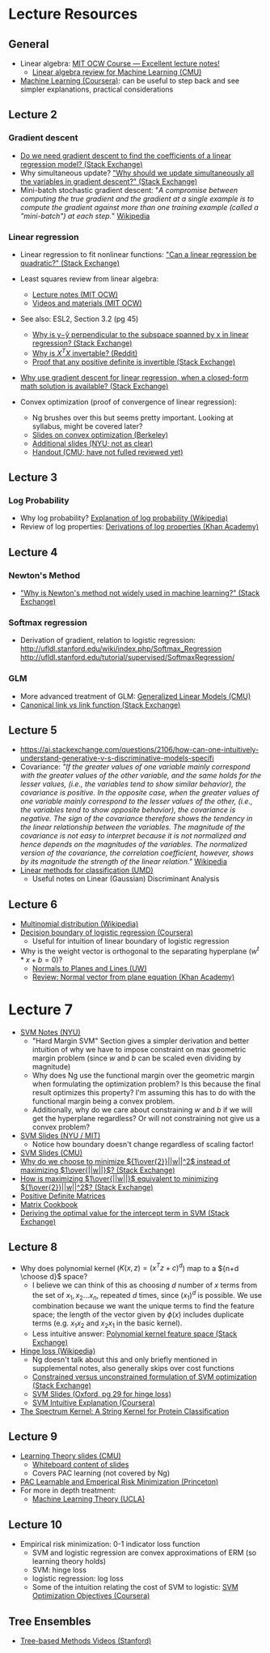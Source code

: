 # Lecture Resources

## General

- Linear algebra: [MIT OCW Course — Excellent lecture notes!](https://ocw.mit.edu/courses/mathematics/18-06sc-linear-algebra-fall-2011/)
  - [Linear algebra review for Machine Learning (CMU)](http://www.cs.cmu.edu/~jingx/docs/linearalgebra.pdf)
- [Machine Learning (Coursera)](https://www.coursera.org/learn/machine-learning): can be useful to step back and see simpler explanations, practical considerations

## Lecture 2

### Gradient descent
- [Do we need gradient descent to find the coefficients of a linear regression model? (Stack Exchange)](https://stats.stackexchange.com/questions/160179/do-we-need-gradient-descent-to-find-the-coefficients-of-a-linear-regression-mode/164164#164164)
- Why simultaneous update? ["Why should we update simultaneously all the variables in gradient descent?" (Stack Exchange)](https://math.stackexchange.com/questions/2419301/why-should-we-update-simultaneously-all-the-variables-in-gradient-descent/2419310)
- Mini-batch stochastic gradient descent: "*A compromise between computing the true gradient and the gradient at a single example is to compute the gradient against more than one training example (called a "mini-batch") at each step.*" [Wikipedia](https://en.wikipedia.org/wiki/Stochastic_gradient_descent)

### Linear regression

- Linear regression to fit nonlinear functions: ["Can a linear regression be quadratic?" (Stack Exchange)](https://math.stackexchange.com/questions/2022783/can-a-linear-regression-be-quadratic)
- Least squares review from linear algebra:
  - [Lecture notes (MIT OCW)](https://ocw.mit.edu/courses/mathematics/18-06sc-linear-algebra-fall-2011/least-squares-determinants-and-eigenvalues/projection-matrices-and-least-squares/MIT18_06SCF11_Ses2.3sum.pdf)
  - [Videos and materials (MIT OCW)]( https://ocw.mit.edu/courses/mathematics/18-06sc-linear-algebra-fall-2011/least-squares-determinants-and-eigenvalues/projection-matrices-and-least-squares/)
- See also: ESL2, Section 3.2 (pg 45)
  - [Why is y−ŷ perpendicular to the subspace spanned by x in linear regression? (Stack Exchange)]( https://stats.stackexchange.com/questions/241025/why-is-mathbfy-mathbf-haty-perpendicular-to-the-subspace-spanned-by)
  - [Why is $X^TX$ invertable? (Reddit)]( https://www.reddit.com/r/MachineLearning/comments/3ilhnv/why_is_xt_x_invertible/)
  - [Proof that any positive definite is invertible (Stack Exchange)](https://math.stackexchange.com/questions/1059566/explain-proof-that-any-positive-definite-matrix-is-invertible)
- [Why use gradient descent for linear regression, when a closed-form math solution is available? (Stack Exchange)](https://stats.stackexchange.com/questions/278755/why-use-gradient-descent-for-linear-regression-when-a-closed-form-math-solution)

- Convex optimization (proof of convergence of linear regression):
  - Ng brushes over this but seems pretty important. Looking at syllabus, might be covered later?
  - [Slides on convex optimization (Berkeley)](https://people.eecs.berkeley.edu/~jordan/courses/294-fall09/lectures/optimization/slides.pdf)
  - [Additional slides (NYU; not as clear)](https://cs.nyu.edu/~mohri/mls/ml_convex_optimization.pdf)
  - [Handout (CMU; have not fulled reviewed yet)](http://www.math.cmu.edu/~lohp/docs/math/mop2013/convexity-soln.pdf)

## Lecture 3

### Log Probability
- Why log probability? [Explanation of log probability (Wikipedia)](https://en.wikipedia.org/wiki/Log_probability)
- Review of log properties: [Derivations of log properties (Khan Academy)]( https://www.khanacademy.org/math/algebra2/exponential-and-logarithmic-functions/properties-of-logarithms/a/justifying-the-logarithm-properties)

## Lecture 4

### Newton's Method
- ["Why is Newton's method not widely used in machine learning?" (Stack Exchange)](
https://stats.stackexchange.com/questions/253632/why-is-newtons-method-not-widely-used-in-machine-learning)

### Softmax regression
- Derivation of gradient, relation to logistic regression: http://ufldl.stanford.edu/wiki/index.php/Softmax_Regression
http://ufldl.stanford.edu/tutorial/supervised/SoftmaxRegression/

### GLM
- More advanced treatment of GLM: [Generalized Linear Models (CMU)](http://www.stat.cmu.edu/~ryantibs/advmethods/notes/glm.pdf)
- [Canonical link vs link function (Stack Exchange)](https://stats.stackexchange.com/questions/40876/what-is-the-difference-between-a-link-function-and-a-canonical-link-function)

## Lecture 5

- https://ai.stackexchange.com/questions/2106/how-can-one-intuitively-understand-generative-v-s-discriminative-models-specifi
- Covariance: *"If the greater values of one variable mainly correspond with the greater values of the other variable, and the same holds for the lesser values, (i.e., the variables tend to show similar behavior), the covariance is positive. In the opposite case, when the greater values of one variable mainly correspond to the lesser values of the other, (i.e., the variables tend to show opposite behavior), the covariance is negative. The sign of the covariance therefore shows the tendency in the linear relationship between the variables. The magnitude of the covariance is not easy to interpret because it is not normalized and hence depends on the magnitudes of the variables. The normalized version of the covariance, the correlation coefficient, however, shows by its magnitude the strength of the linear relation."*  [Wikipedia](https://en.wikipedia.org/wiki/Covariance)
- [Linear methods for classification (UMD)](http://users.umiacs.umd.edu/~hcorrada/PracticalML/pdf/lectures/classification.pdf)
  - Useful notes on Linear (Gaussian) Discriminant Analysis

## Lecture 6

- [Multinomial distribution  (Wikipedia)](https://en.wikipedia.org/wiki/Multinomial_distribution)
- [Decision boundary of logistic regression (Coursera)](https://www.coursera.org/lecture/machine-learning/decision-boundary-WuL1H)
  - Useful for intuition of linear boundary of logistic regression
- Why is the weight vector is orthogonal to the separating hyperplane $(w^t * x + b = 0)$?
  - [Normals to Planes and Lines (UW)]( http://sites.math.washington.edu/~king/coursedir/m445w04/notes/vector/normals-planes.html)
  - [Review: Normal vector from plane equation (Khan Academy)](https://www.khanacademy.org/math/linear-algebra/vectors-and-spaces/dot-cross-products/v/normal-vector-from-plane-equation)

# Lecture 7

- [SVM Notes (NYU) ](https://davidrosenberg.github.io/mlcourse/Labs/3-SVM-Notes_sol.pdf)
  - "Hard Margin SVM" Section gives a simpler derivation and better intuition of why we have to impose constraint on max geometric margin problem (since $w$ and $b$ can be scaled even dividing by magnitude)
  - Why does Ng use the functional margin over the geometric margin when formulating the optimization problem? Is this because the final result optimizes this property? I'm assuming this has to do with the functional margin being a convex problem.
  - Additionally, why do we care about constraining $w$ and $b$ if we will get the hyperplane regardless? Or will not constraining not give us a convex problem?
- [SVM Slides (NYU / MIT)](http://people.csail.mit.edu/dsontag/courses/ml13/slides/lecture3.pdf)
  - Notice how boundary doesn't change regardless of scaling factor!
- [SVM Slides (CMU)](https://www.cs.cmu.edu/~tom/10701_sp11/slides/Kernels_SVM2_04_12_2011-ann.pdf)
- [Why do we choose to minimize ${1\over{2}}||w||^2$ instead of maximizing $1\over{||w||}$? (Stack Exchange) ](https://math.stackexchange.com/questions/1815810/why-do-we-minimize-the-squared-norm-instead-of-the-norm-in-this-optimization-pro)
- [How is maximizing $1\over{||w||}$ equivalent to minimizing ${1\over{2}}||w||^2$? (Stack Exchange) ](https://math.stackexchange.com/questions/773847/why-is-max-frac2w-min-frac12w2)
- [Positive Definite Matrices](https://www.math.utah.edu/~zwick/Classes/Fall2012_2270/Lectures/Lecture33_with_Examples.pdf)
- [Matrix Cookbook](https://www.math.uwaterloo.ca/~hwolkowi/matrixcookbook.pdf)
- [Deriving the optimal value for the intercept term in SVM (Stack Exchange)](https://stats.stackexchange.com/questions/91269/deriving-the-optimal-value-for-the-intercept-term-in-svm)

## Lecture 8

- Why does polynomial kernel ($K(x,z) = (x^Tz + c)^d$) map to a ${n+d \choose d}$ space?
  - I believe we can think of this as choosing $d$ number of $x$ terms from the set of $x_1, x_2... x_n$, repeated $d$ times, since $(x_1)^d$ is possible. We use combination because we want the unique terms to find the feature space; the length of the vector given by $\phi(x)$ includes duplicate terms (e.g. $x_1x_2$ and $x_2x_1$ in the basic kernel).
  - Less intuitive answer: [Polynomial kernel feature space (Stack Exchange)](https://stats.stackexchange.com/questions/285292/polynomial-kernel-feature-space)
- [Hinge loss (Wikipedia)](https://en.wikipedia.org/wiki/Hinge_loss)
  - Ng doesn't talk about this and only briefly mentioned in supplemental notes, also generally skips over cost functions
  - [Constrained versus unconstrained formulation of SVM optimization (Stack Exchange)]( https://stats.stackexchange.com/questions/6637/constrained-versus-unconstrained-formulation-of-svm-optimisation)
  - [SVM Slides (Oxford, pg 29 for hinge loss)](http://www.robots.ox.ac.uk/~az/lectures/ml/lect2.pdf)
  - [SVM Intuitive Explanation (Coursera)](https://www.coursera.org/lecture/machine-learning/optimization-objective-sHfVT)
- [The Spectrum Kernel: A String Kernel for Protein Classification](http://psb.stanford.edu/psb-online/proceedings/psb02/leslie.pdf)

## Lecture 9

- [Learning Theory slides (CMU)](https://www.cs.cmu.edu/~mgormley/courses/10601-s17/slides/lecture28-pac.pdf)
  - [Whiteboard content of slides](https://www.cs.cmu.edu/~mgormley/courses/10601-s17/slides/whiteboard28b.pdf)
  - Covers PAC learning (not covered by Ng)
- [PAC Learnable and Emperical Risk Minimization (Princeton)](http://www.cs.princeton.edu/~rlivni/cos511/lectures/lect2.pdf)
- For more in depth treatment:
  - [Machine Learning Theory (UCLA)](http://www.jennwv.com/courses/F11.html)

## Lecture 10

- Empirical risk minimization: 0-1 indicator loss function
  - SVM and logistic regression are convex approximations of ERM (so learning theory holds)
  - SVM: hinge loss
  - logistic regression: log loss
  - Some of the intuition relating the cost of SVM to logistic: [SVM Optimization Objectives (Coursera)]( https://www.coursera.org/lecture/machine-learning/optimization-objective-sHfVT)

## Tree Ensembles

- [Tree-based Methods Videos (Stanford)](https://lagunita.stanford.edu/courses/HumanitiesSciences/StatLearning/Winter2016/courseware/4cd5971758e84840b24d91c763df6ce8/bb3f21ec63554788b9a3023c22a98118/)
